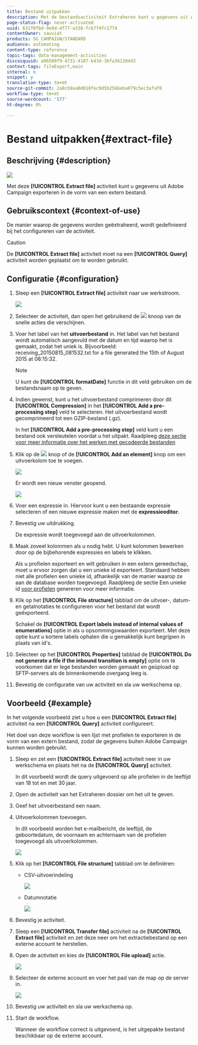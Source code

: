 ```yaml
---
title: Bestand uitpakken
description: Met de bestandsactiviteit Extraheren kunt u gegevens uit Adobe Campaign exporteren in de vorm van een extern bestand.
page-status-flag: never-activated
uuid: 631f0fbd-9e8d-4f77-a338-fcb7f4fc1774
contentOwner: sauviat
products: SG_CAMPAIGN/STANDARD
audience: automating
content-type: reference
topic-tags: data-management-activities
discoiquuid: a06509f9-4731-4187-b43d-3bfa361284d3
context-tags: fileExport,main
internal: n
snippet: y
translation-type: tm+mt
source-git-commit: 2a8cb9aa0d018fec9d5b256beba079c5ec3afaf0
workflow-type: tm+mt
source-wordcount: '577'
ht-degree: 0%

---
```



# Bestand uitpakken{#extract-file}

## Beschrijving {#description}

![](assets/export.png)

Met deze **[!UICONTROL Extract file]** activiteit kunt u gegevens uit Adobe Campaign exporteren in de vorm van een extern bestand.

## Gebruikscontext {#context-of-use}

De manier waarop de gegevens worden geëxtraheerd, wordt gedefinieerd bij het configureren van de activiteit.

>[!CAUTION]
>
>De **[!UICONTROL Extract file]** activiteit moet na een **[!UICONTROL Query]** activiteit worden geplaatst om te worden gebruikt.

## Configuratie {#configuration}

1. Sleep een **[!UICONTROL Extract file]** activiteit naar uw werkstroom.

   ![](assets/wkf_data_export1.png)

1. Selecteer de activiteit, dan open het gebruikend de ![](assets/edit_darkgrey-24px.png) knoop van de snelle acties die verschijnen.
1. Voer het label van het **uitvoerbestand** in. Het label van het bestand wordt automatisch aangevuld met de datum en tijd waarop het is gemaakt, zodat het uniek is. Bijvoorbeeld: receiving_20150815_081532.txt for a file generated the 15th of August 2015 at 08:15:32.

   >[!NOTE]
   >
   >U kunt de **[!UICONTROL formatDate]** functie in dit veld gebruiken om de bestandsnaam op te geven.

1. Indien gewenst, kunt u het uitvoerbestand comprimeren door dit **[!UICONTROL Compression]** in het **[!UICONTROL Add a pre-processing step]** veld te selecteren. Het uitvoerbestand wordt gecomprimeerd tot een GZIP-bestand (.gz).

   In het **[!UICONTROL Add a pre-processing step]** veld kunt u een bestand ook versleutelen voordat u het uitpakt. Raadpleeg [deze sectie voor meer informatie over het werken met gecodeerde bestanden](../../automating/using/managing-encrypted-data.md)

1. Klik op de ![](assets/add_darkgrey-24px.png) knop of de **[!UICONTROL Add an element]** knop om een uitvoerkolom toe te voegen.

   ![](assets/wkf_data_export2.png)

   Er wordt een nieuw venster geopend.

   ![](assets/wkf_data_export3.png)

1. Voer een expressie in. Hiervoor kunt u een bestaande expressie selecteren of een nieuwe expressie maken met de **expressieeditor**.
1. Bevestig uw uitdrukking.

   De expressie wordt toegevoegd aan de uitvoerkolommen.

1. Maak zoveel kolommen als u nodig hebt. U kunt kolommen bewerken door op de bijbehorende expressies en labels te klikken.

   Als u profielen exporteert en wilt gebruiken in een extern gereedschap, moet u ervoor zorgen dat u een unieke id exporteert. Standaard hebben niet alle profielen een unieke id, afhankelijk van de manier waarop ze aan de database worden toegevoegd. Raadpleeg de sectie Een unieke id [voor profielen](../../developing/using/configuring-the-resource-s-data-structure.md#generating-a-unique-id-for-profiles-and-custom-resources) genereren voor meer informatie.

1. Klik op het **[!UICONTROL File structure]** tabblad om de uitvoer-, datum- en getalnotaties te configureren voor het bestand dat wordt geëxporteerd.

   Schakel de **[!UICONTROL Export labels instead of internal values of enumerations]** optie in als u opsommingswaarden exporteert. Met deze optie kunt u kortere labels ophalen die u gemakkelijk kunt begrijpen in plaats van id&#39;s.

1. Selecteer op het **[!UICONTROL Properties]** tabblad de **[!UICONTROL Do not generate a file if the inbound transition is empty]** optie om te voorkomen dat er lege bestanden worden gemaakt en geüpload op SFTP-servers als de binnenkomende overgang leeg is.
1. Bevestig de configuratie van uw activiteit en sla uw werkschema op.

## Voorbeeld {#example}

In het volgende voorbeeld ziet u hoe u een **[!UICONTROL Extract file]** activiteit na een **[!UICONTROL Query]** activiteit configureert.

Het doel van deze workflow is een lijst met profielen te exporteren in de vorm van een extern bestand, zodat de gegevens buiten Adobe Campaign kunnen worden gebruikt.

1. Sleep en zet een **[!UICONTROL Extract file]** activiteit neer in uw werkschema en plaats het na de **[!UICONTROL Query]** activiteit.

   In dit voorbeeld wordt de query uitgevoerd op alle profielen in de leeftijd van 18 tot en met 30 jaar.

1. Open de activiteit van het Extraheren dossier om het uit te geven.
1. Geef het uitvoerbestand een naam.
1. Uitvoerkolommen toevoegen.

   In dit voorbeeld worden het e-mailbericht, de leeftijd, de geboortedatum, de voornaam en achternaam van de profielen toegevoegd als uitvoerkolommen.

   ![](assets/wkf_data_export6.png)

1. Klik op het **[!UICONTROL File structure]** tabblad om te definiëren:

   * CSV-uitvoerindeling

      ![](assets/wkf_data_export7.png)

   * Datumnotatie

      ![](assets/wkf_data_export9.png)

1. Bevestig je activiteit.
1. Sleep een **[!UICONTROL Transfer file]** activiteit na de **[!UICONTROL Extract file]** activiteit en zet deze neer om het extractiebestand op een externe account te herstellen.
1. Open de activiteit en kies de **[!UICONTROL File upload]** actie.

   ![](assets/wkf_data_export11.png)

1. Selecteer de externe account en voer het pad van de map op de server in.

   ![](assets/wkf_data_export12.png)

1. Bevestig uw activiteit en sla uw werkschema op.
1. Start de workflow.

   Wanneer de workflow correct is uitgevoerd, is het uitgepakte bestand beschikbaar op de externe account.

